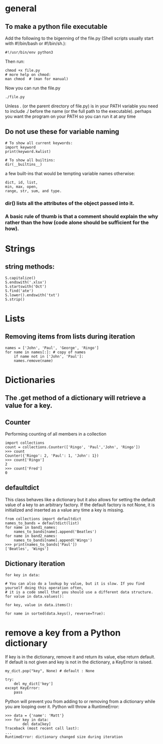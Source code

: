 # general

## To make a python file executable

Add the following to the bigenning of the file.py (Shell scripts usually start with #!/bin/bash or #!/bin/sh.):

    #!/usr/bin/env python3

Then run:

    chmod +x file.py
    # more help on chmod:
    man chmod  # (man for manual)

Now you can run the file.py 
 
    ./file.py

Unless . (or the parent directory of file.py) is in your PATH variable you need to include ./ before the name (or the full path to the executable).
perhaps you want the program on your PATH so you can run it at any time


## Do not use these for variable naming

    # To show all current keywords:
    import keyword
    print(keyword.kwlist)
    
    # To show all builtins:
    dir(__builtins__)
    
a few built-ins that would be tempting variable names otherwise: 

    dict, id, list,
    min, max, open, 
    range, str, sum, and type.

### dir() lists all the attributes of the object passed into it.
### A basic rule of thumb is that a comment should explain the why rather than the how (code alone should be sufficient for the how). 

# Strings
## string methods:

    S.capitalize()
    S.endswith('.xlsx')
    S.startswith('Oct')
    S.find('ate')
    S.lower().endswith('txt')
    S.strip()
    
# Lists

## Removing items from lists during iteration

    names = ['John', 'Paul', 'George', 'Ringo']
    for name in names[:]: # copy of names
        if name not in ['John', 'Paul']:
        names.remove(name)

# Dictionaries

## The .get method of a dictionary will retrieve a value for a key.

## Counter
Performing counting of all members in a collection

    import collections
    count = collections.Counter(['Ringo', 'Paul','John', 'Ringo'])
    >>> count
    Counter({'Ringo': 2, 'Paul': 1, 'John': 1})
    >>> count['Ringo']
    2
    >>> count['Fred']
    0

## defaultdict
This class behaves like a dictionary but it also allows for setting the default value of a key to an arbitrary factory. If the default factory is not None, it is initialized and inserted as a value any time a key is missing.

    from collections import defaultdict
    names_to_bands = defaultdict(list)
    for name in band1_names:
        names_to_bands[name].append('Beatles')
    for name in band2_names:
        names_to_bands[name].append('Wings')
    >>> print(names_to_bands['Paul'])
    ['Beatles', 'Wings']

 ## Dictionary iteration
 
    for key in data:
    
    # You can also do a lookup by value, but it is slow. If you find yourself doing this operation often, 
    # it is a code smell that you should use a different data structure.
    for value in data.values():
    
    for key, value in data.items():
    
    for name in sorted(data.keys(), reverse=True):
    
# remove a key from a Python dictionary

If key is in the dictionary, remove it and return its value, else return default. 
If default is not given and key is not in the dictionary, a KeyError is raised.

    my_dict.pop("key", None) # default : None
    
    try:
        del my_dict['key']
    except KeyError:
        pass
 
Python will prevent you from adding to or removing from a dictionary while you are looping over it. 
Python will throw a RuntimeError:

    >>> data = {'name': 'Matt'}
    >>> for key in data:
            del data[key]
    Traceback (most recent call last):
    ...
    RuntimeError: dictionary changed size during iteration


